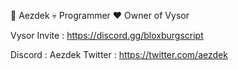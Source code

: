 🤑 Aezdek
💀 Programmer
❤ Owner of Vysor

Vysor Invite : https://discord.gg/bloxburgscript

Discord : Aezdek
Twitter : https://twitter.com/aezdek
